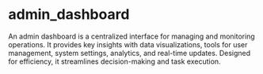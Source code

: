 # admin_dashboard
An admin dashboard is a centralized interface for managing and monitoring operations. It provides key insights with data visualizations, tools for user management, system settings, analytics, and real-time updates. Designed for efficiency, it streamlines decision-making and task execution.
